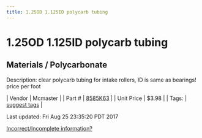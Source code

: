 ```yaml
---
title: 1.25OD 1.125ID polycarb tubing
---
```


# 1.25OD 1.125ID polycarb tubing
## Materials / Polycarbonate
Description: 	clear polycarb tubing for intake rollers, ID is same as bearings! price per foot 

| Vendor | Mcmaster | 
| Part # | [8585K63](https://www.mcmaster.com/#8585K63) | 
| Unit Price | $3.98 | 
| Tags: | [suggest tags](https://docs.google.com/forms/d/e/1FAIpQLSeWyY8v3RgOty-MyWmh9U0iivNYN_molChYyS-0U-o-kOAv_g/viewform) | 

Last updated: Fri Aug 25 23:35:20 PDT 2017

 [Incorrect/Incomplete information?](https://docs.google.com/forms/d/e/1FAIpQLSeWyY8v3RgOty-MyWmh9U0iivNYN_molChYyS-0U-o-kOAv_g/viewform)